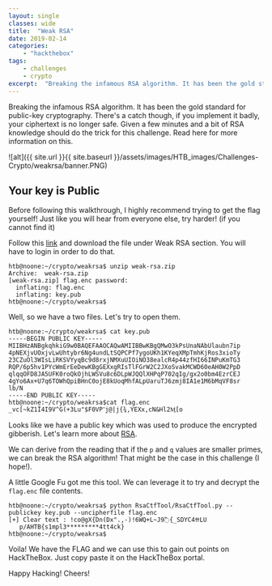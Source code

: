 ```yaml
---
layout: single
classes: wide
title:  "Weak RSA"
date: 2019-02-14
categories:
    - "hackthebox"
tags:
    - challenges
    - crypto
excerpt:  "Breaking the infamous RSA algorithm. It has been the gold standard for public-key cryptography. There's a catch though, if you implement it badly, your ciphertext is no longer safe. Given a few minutes and a bit of RSA knowledge should do the trick for this challenge. Read here for more information on this."
---
```

Breaking the infamous RSA algorithm. It has been the gold standard for public-key cryptography. There's a catch though, if you implement it badly, your ciphertext is no longer safe. Given a few minutes and a bit of RSA knowledge should do the trick for this challenge. Read here for more information on this.

![alt]({{ site.url }}{{ site.baseurl }}/assets/images/HTB_images/Challenges-Crypto/weakrsa/banner.PNG)

## Your key is Public

Before following this walkthrough, I highly recommend trying to get the flag yourself! Just like you will hear from everyone else, try harder! (if you cannot find it)

Follow this [link](https://www.hackthebox.eu/home/challenges/Crypto) and download the file under Weak RSA section. You will have to login in order to do that.

```console
htb@noone:~/crypto/weakrsa$ unzip weak-rsa.zip
Archive:  weak-rsa.zip
[weak-rsa.zip] flag.enc password:
  inflating: flag.enc
  inflating: key.pub
htb@noone:~/crypto/weakrsa$
```

Well, so we have a two files. Let's try to open them.

```console
htb@noone:~/crypto/weakrsa$ cat key.pub
-----BEGIN PUBLIC KEY-----
MIIBHzANBgkqhkiG9w0BAQEFAAOCAQwAMIIBBwKBgQMwO3kPsUnaNAbUlaubn7ip
4pNEXjvUOxjvLwUhtybr6Ng4undLtSQPCPf7ygoUKh1KYeqXMpTmhKjRos3xioTy
23CZuOl3WIsLiRKSVYyqBc9d8rxjNMXuUIOiNO38ealcR4p44zfHI66INPuKmTG3
RQP/6p5hv1PYcWmErEeDewKBgGEXxgRIsTlFGrW2C2JXoSvakMCWD60eAH0W2PpD
qlqqOFD8JA5UFK0roQkOjhLWSVu8c6DLpWJQQlXHPqP702qIg/gx2o0bm4EzrCEJ
4gYo6Ax+U7q6TOWhQpiBHnC0ojE8kUoqMhfALpUaruTJ6zmj8IA1e1M6bMqVF8sr
lb/N
-----END PUBLIC KEY-----
htb@noone:~/crypto/weakrsa$cat flag.enc
_vc[~kZ1Ĩ4I9V^G(+3Lu"$F0VP־j@|j{¾,YEXx,cN&Hl2Ӎ[o
```

Looks like we have a public key which was used to produce the encrypted gibberish. Let's learn more about [RSA](https://www.geeksforgeeks.org/rsa-algorithm-cryptography/).

We can derive from the reading that if the `p` and `q` values are smaller primes, we can break the RSA algorithm! That might be the case in this challenge (I hope!).

A little Google Fu got me this tool. We can leverage it to try and decrypt the `flag.enc` file contents.

```console
htb@noone:~/crypto/weakrsa$ python RsaCtfTool/RsaCtfTool.py --publickey key.pub --uncipherfile flag.enc
[+] Clear text : !ϲo@gX{Dn(Dx".,-)!6WQ+L~J9߬{_SDYCߚ4LU
   p/AHTB{s1mpl3*********4tt4ck}
htb@noone:~/crypto/weakrsa$
```

Voila! We have the FLAG and we can use this to gain out points on HackTheBox. Just copy paste it on the HackTheBox portal.

Happy Hacking! Cheers!
